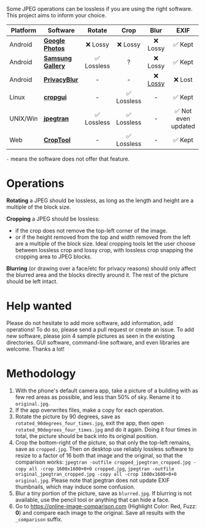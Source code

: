 Some JPEG operations can be lossless if you are using the right software. This project aims to inform your choice.

| Platform | Software                                                                                          |    Rotate   |   Crop   | Blur  | EXIF |
|----------|---------------------------------------------------------------------------------------------------|:-----------:|:--------:|:-----:|:----:|
| Android  | **[Google Photos](https://play.google.com/store/apps/details?id=com.google.android.apps.photos)** | ❌ Lossy    | ❌ Lossy        | ❌ Lossy     | ✅ Kept |
| Android  | **[Samsung Gallery](https://play.google.com/store/apps/details?id=com.sec.android.gallery3d)**    | ✅ Lossless | ?        | ❌ Lossy     | ✅ Kept |
| Android  | **[PrivacyBlur](https://privacyblur.app)**                                                        | -           | -        | ❌ [Lossy](https://github.com/MATHEMA-GmbH/privacyblur/issues/79) | ❌ Lost |
| Linux    | **[cropgui](https://github.com/jepler/cropgui)**                                                  | -           | ✅ Lossless | -     | ✅ Kept |
| UNIX/Win | **[jpegtran](https://jpegclub.org/jpegtran/)**                                                    | ✅ Lossless | ✅ Lossless | -     | ✅ Not even updated |
| Web      | **[CropTool](https://croptool.toolforge.org)**                                                    | -           | ✅ Lossless | -     | ✅ Kept |

`-` means the software does not offer that feature.

# Operations

**Rotating** a JPEG should be lossless, as long as the length and height are a multiple of the block size.

**Cropping** a JPEG should be lossless:
- if the crop does not remove the top-left corner of the image.
- or if the height removed from the top and width removed from the left are a multiple of the block size.
Ideal cropping tools let the user choose between lossless crop and lossy crop, with lossless crop snapping the cropping area to JPEG blocks.

**Blurring** (or drawing over a face/etc for privacy reasons) should only affect the blurred area and the blocks directly around it. The rest of the picture should be left intact.

# Help wanted

Please do not hesitate to add more software, add information, add operations!
To do so, please send a pull request or create an issue.
To add new software, please join 4 sample pictures as seen in the existing directories.
GUI software, command-line software, and even libraries are welcome.
Thanks a lot!

# Methodology

1. With the phone's default camera app, take a picture of a building with as few red areas as possible, and less than 50% of sky. Rename it to `original.jpg`.
2. If the app overwrites files, make a copy for each operation.
3. Rotate the picture by 90 degrees, save as `rotated_90degrees_four_times.jpg`, exit the app, then open `rotated_90degrees_four_times.jpg` and do it again. Doing it four times in total, the picture should be back into its original position.
4. Crop the bottom-right of the picture, so that only the top-left remains, save as `cropped.jpg`. Then on desktop use reliably lossless software to resize to a factor of 16 both that image and the original, so that the comparison works: `jpegtran -outfile cropped_jpegtran_cropped.jpg -copy all -crop 1600x1600+0+0 cropped.jpg`, `jpegtran -outfile original_jpegtran_cropped.jpg -copy all -crop 1600x1600+0+0 original.jpg`. Please note that jpegtran does not update EXIF thumbnails, which may induce some confusion.
5. Blur a tiny portion of the picture, save as `blurred.jpg`. If blurring is not available, use the pencil tool or anything that can hide a face.
6. Go to https://online-image-comparison.com (Highlight Color: Red, Fuzz: **0**) and compare each image to the original. Save all results with the `_comparison` suffix.
